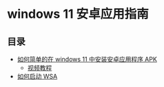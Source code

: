 # windows 11 安卓应用指南

## 目录

- [如何简单的在 windows 11 中安装安卓应用程序 APK](/docs/documents/How%20to%20simply%20install%20APK%20in%20Windows.md)
  - [视频教程](https://www.bilibili.com/video/BV1br4y1i7i9)
- [如何启动 WSA](/docs/documents/How%20to%20start%20WSA.md)

